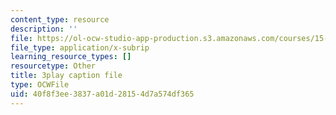 ```yaml
---
content_type: resource
description: ''
file: https://ol-ocw-studio-app-production.s3.amazonaws.com/courses/15-s21-nuts-and-bolts-of-business-plans-january-iap-2014/40f8f3ee3837a01d28154d7a574df365_3vKlYA7vXOk.srt
file_type: application/x-subrip
learning_resource_types: []
resourcetype: Other
title: 3play caption file
type: OCWFile
uid: 40f8f3ee-3837-a01d-2815-4d7a574df365
---
```

